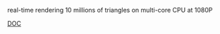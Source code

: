 


real-time rendering 10 millions of triangles on multi-core CPU at 1080P

[DOC](https://jintaos2.github.io/FastRender/)

